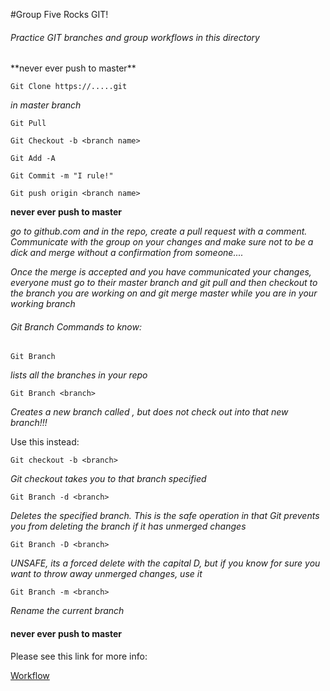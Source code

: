 #Group Five Rocks GIT!

<h6>Practice GIT branches and group workflows in this directory</h6>
**never ever push to master**


`Git Clone https://.....git`

*in master branch* 

`Git Pull`

`Git Checkout -b <branch name>`

`Git Add -A`

`Git Commit -m "I rule!"`

`Git push origin <branch name>`

**never ever push to master**

*go to github.com and in the repo, create a pull request with a comment. Communicate with the group on your changes and make sure not to be a dick and merge without a confirmation from someone....*

*Once the merge is accepted and you have communicated your changes, everyone must go to their master branch and git pull and then checkout to the branch you are working on and git merge master while you are in your working branch*


<h6>Git Branch Commands to know:</h6>

`Git Branch` 

*lists all the branches in your repo*

`Git Branch <branch>`

*Creates a new branch called <branch>, but does not check out into that new branch!!!*

Use this instead:

`Git checkout -b <branch>`

*Git checkout takes you to that branch specified*


`Git Branch -d <branch>`

*Deletes the specified branch. This is the safe operation in that Git prevents you from deleting the branch if it has unmerged changes*

`Git Branch -D <branch>`

*UNSAFE, its a forced delete with the capital D, but if you know for sure you want to throw away unmerged changes, use it*

`Git Branch -m <branch>`

*Rename the current branch*

<h4>never ever push to master</h4>

Please see this link for more info:

[Workflow](https://www.atlassian.com/git/tutorials/comparing-workflows/feature-branch-workflow)
